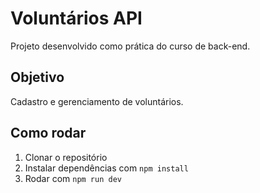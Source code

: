 # Voluntários API

Projeto desenvolvido como prática do curso de back-end.

## Objetivo
Cadastro e gerenciamento de voluntários.

## Como rodar
1. Clonar o repositório
2. Instalar dependências com `npm install`
3. Rodar com `npm run dev`
